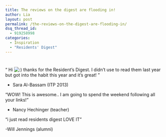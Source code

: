 ```yaml
---
title: The reviews on the digest are flooding in!
author: Lia
layout: post
permalink: /the-reviews-on-the-digest-are-flooding-in/
dsq_thread_id:
  - 919258998
categories:
  - Inspiration
  - "Residents' Digest"
---
```

# 

“ Hi ![:)][1] thanks for the Resident’s Digest. I didn’t use to read them last year but got into the habit this year and it’s great! ”

 [1]: http://itp.nyu.edu/residents/wp-includes/images/smilies/icon_smile.gif

- Sara Al-Bassam (ITP 2013)

“WOW! This is awesome.. I am going to spend the weekend following all your links!”

- Nancy Hechinger (teacher)

“i just read residents digest LOVE IT”

-Will Jennings (alumni)